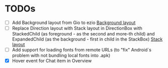 # TODOs

- [ ] Add Background layout from Gio to ezio [Background layout](https://gioui.org/doc/architecture/layout#background)
- [ ] Replace Direction layout with Stack layout in DirectionBox with
        StackedChild (as foreground - as the second and more-th child)
        and ExpandedChild (as the background - first in child
        in the StackBox) [Stack layout](https://gioui.org/doc/architecture/layout#stack)
- [ ] Add support for loading fonts from remote URLs (to "fix" Android`s problem
        with not bundling local fonts into .apk)
- [x] Hover event for Chat item in Overview
